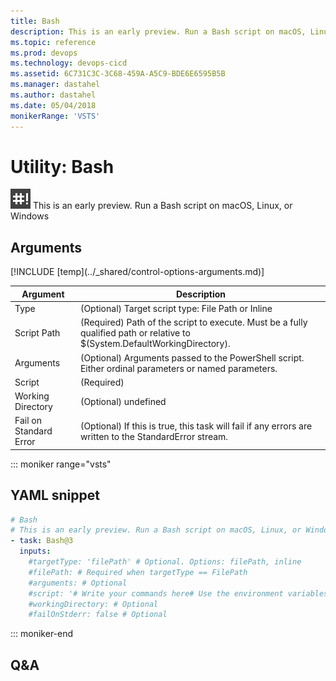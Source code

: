 ```yaml
---
title: Bash
description: This is an early preview. Run a Bash script on macOS, Linux, or Windows
ms.topic: reference
ms.prod: devops
ms.technology: devops-cicd
ms.assetid: 6C731C3C-3C68-459A-A5C9-BDE6E6595B5B
ms.manager: dastahel
ms.author: dastahel
ms.date: 05/04/2018
monikerRange: 'VSTS'
---
```


# Utility: Bash

![](_img/bash.png) This is an early preview. Run a Bash script on macOS, Linux, or Windows

## Arguments

<table><thead><tr><th>Argument</th><th>Description</th></tr></thead>
<tr><td>Type</td><td>(Optional) Target script type: File Path or Inline</td></tr>
<tr><td>Script Path</td><td>(Required) Path of the script to execute. Must be a fully qualified path or relative to $(System.DefaultWorkingDirectory).</td></tr>
<tr><td>Arguments</td><td>(Optional) Arguments passed to the PowerShell script. Either ordinal parameters or named parameters.</td></tr>
<tr><td>Script</td><td>(Required) </td></tr>
<tr><td>Working Directory</td><td>(Optional) undefined</td></tr>
<tr><td>Fail on Standard Error</td><td>(Optional) If this is true, this task will fail if any errors are written to the StandardError stream.</td></tr>
[!INCLUDE [temp](../_shared/control-options-arguments.md)]
</table>

::: moniker range="vsts"

## YAML snippet

```YAML
# Bash
# This is an early preview. Run a Bash script on macOS, Linux, or Windows
- task: Bash@3
  inputs:
    #targetType: 'filePath' # Optional. Options: filePath, inline
    #filePath: # Required when targetType == FilePath
    #arguments: # Optional
    #script: '# Write your commands here# Use the environment variables input below to pass secret variables to this script' # Required when targetType == Inline
    #workingDirectory: # Optional
    #failOnStderr: false # Optional
```

::: moniker-end

## Q&A

<!-- BEGINSECTION class="md-qanda" -->

<!-- ENDSECTION -->
